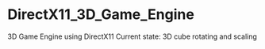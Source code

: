 # DirectX11_3D_Game_Engine
3D Game Engine using DirectX11
Current state: 3D cube rotating and scaling
